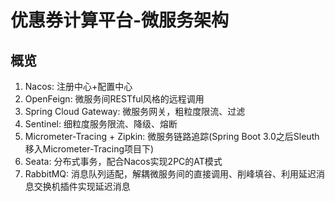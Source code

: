 # 优惠券计算平台-微服务架构

## 概览

1. Nacos: 注册中心+配置中心
2. OpenFeign: 微服务间RESTful风格的远程调用
3. Spring Cloud Gateway: 微服务网关，粗粒度限流、过滤
4. Sentinel: 细粒度服务限流、降级、熔断
5. Micrometer-Tracing + Zipkin: 微服务链路追踪(Spring Boot 3.0之后Sleuth移入Micrometer-Tracing项目下)
6. Seata: 分布式事务，配合Nacos实现2PC的AT模式
7. RabbitMQ: 消息队列适配，解耦微服务间的直接调用、削峰填谷、利用延迟消息交换机插件实现延迟消息
